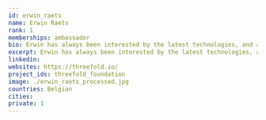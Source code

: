 ```yaml
---
id: erwin_raets
name: Erwin Raets
rank: 1
memberships: ambassador
bio: Erwin has always been interested by the latest technologies, and always eager to try out the latest crazy things. He worked in the entertainment business, autosports, as a software developer and architect, and currently also running a company that provides charging solutions for electric cars. He came to realize in the past few years that we as humans need to address some very important issues to make sure we don’t ruin our planet in front of our grandchildren. That is why he want to help focus on making effective use of energy resources and fine-tuning the capture and storage of green energy. Ambassador fell in love with Threefold I strongly believe that blockchain technology will bring about big changes in the foreseeable future, and what the ThreeFold Foundation has set forth as goals, and the way they want to do it, has my full support.The edge computing backbone combined with a value-backed token will provide a solid foundation to expand the internet to those that currently have no access to the world’s information highway.
excerpt: Erwin has always been interested by the latest technologies, and always eager to try out the latest crazy things.
linkedin: 
websites: https://threefold.io/
project_ids: threefold_foundation
image: ./erwin_raets_processed.jpg
countries: Belgian
cities:
private: 1
---
```

